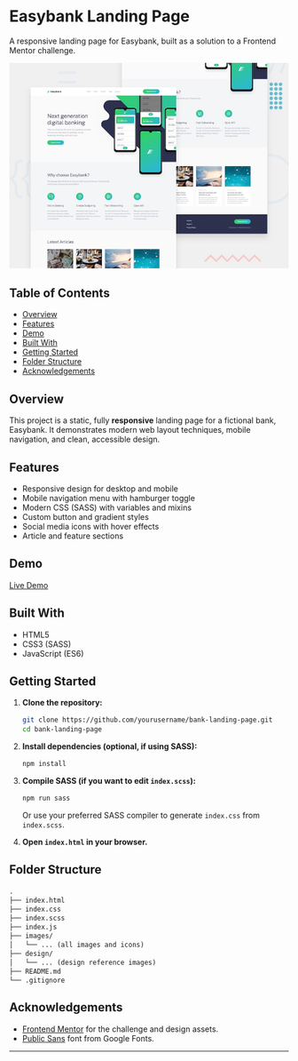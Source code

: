 # Easybank Landing Page

A responsive landing page for Easybank, built as a solution to a Frontend Mentor challenge.

![Design preview for the Easybank landing page coding challenge](./design/desktop-preview.jpg)

## Table of Contents

- [Overview](#overview)
- [Features](#features)
- [Demo](#demo)
- [Built With](#built-with)
- [Getting Started](#getting-started)
- [Folder Structure](#folder-structure)
- [Acknowledgements](#acknowledgements)

## Overview

This project is a static, fully **responsive** landing page for a fictional bank, Easybank. It demonstrates modern web layout techniques, mobile navigation, and clean, accessible design.

## Features

- Responsive design for desktop and mobile
- Mobile navigation menu with hamburger toggle
- Modern CSS (SASS) with variables and mixins
- Custom button and gradient styles
- Social media icons with hover effects
- Article and feature sections

## Demo

[Live Demo](https://rahulxyz.github.io/bank-landing-page/) <!-- Replace with your actual demo link if available -->

## Built With

- HTML5
- CSS3 (SASS)
- JavaScript (ES6)

## Getting Started

1. **Clone the repository:**
   ```sh
   git clone https://github.com/yourusername/bank-landing-page.git
   cd bank-landing-page
   ```

2. **Install dependencies (optional, if using SASS):**
   ```sh
   npm install
   ```

3. **Compile SASS (if you want to edit `index.scss`):**
   ```sh
   npm run sass
   ```
   Or use your preferred SASS compiler to generate `index.css` from `index.scss`.

4. **Open `index.html` in your browser.**

## Folder Structure

```
.
├── index.html
├── index.css
├── index.scss
├── index.js
├── images/
│   └── ... (all images and icons)
├── design/
│   └── ... (design reference images)
├── README.md
└── .gitignore
```

## Acknowledgements

- [Frontend Mentor](https://www.frontendmentor.io) for the challenge and design assets.
- [Public Sans](https://fonts.google.com/specimen/Public+Sans) font from Google Fonts.

---